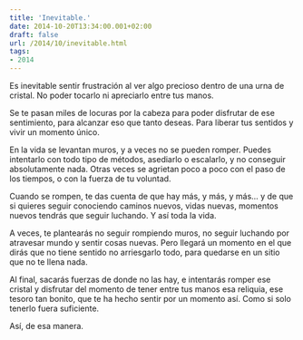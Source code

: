 ```yaml
---
title: 'Inevitable.'
date: 2014-10-20T13:34:00.001+02:00
draft: false
url: /2014/10/inevitable.html
tags: 
- 2014
---
```


Es inevitable sentir frustración al ver algo precioso dentro de una urna de cristal. No poder tocarlo ni apreciarlo entre tus manos.  
  
Se te pasan miles de locuras por la cabeza para poder disfrutar de ese sentimiento, para alcanzar eso que tanto deseas. Para liberar tus sentidos y vivir un momento único.  
  
En la vida se levantan muros, y a veces no se pueden romper. Puedes intentarlo con todo tipo de métodos, asediarlo o escalarlo, y no conseguir absolutamente nada. Otras veces se agrietan poco a poco con el paso de los tiempos, o con la fuerza de tu voluntad.  
  
Cuando se rompen, te das cuenta de que hay más, y más, y más… y de que si quieres seguir conociendo caminos nuevos, vidas nuevas, momentos nuevos tendrás que seguir luchando. Y así toda la vida.  
  
A veces, te plantearás no seguir rompiendo muros, no seguir luchando por atravesar mundo y sentir cosas nuevas. Pero llegará un momento en el que dirás que no tiene sentido no arriesgarlo todo, para quedarse en un sitio que no te llena nada.  
  
Al final, sacarás fuerzas de donde no las hay, e intentarás romper ese cristal y disfrutar del momento de tener entre tus manos esa reliquia, ese tesoro tan bonito, que te ha hecho sentir por un momento así. Como si solo tenerlo fuera suficiente.  
  
  
Así, de esa manera.
